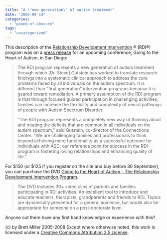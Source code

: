 ```yaml
---
title: "A \"new generation\" of autism treatment"
date: "2005-09-14"
categories: 
  - "pound-of-obscure"
tags: 
  - "uncategorized"
---
```


This description of the [Relationship Development Intervention](http://www.rdiconnect.com/) ® (RDI®) program was on a [press release](http://home.businesswire.com/portal/site/google/index.jsp?ndmViewId=news_view&newsId=20050913005885&newsLang=en) for an upcoming conference, Going to the Heart of Autism, in San Diego:

>   
> The RDI program represents a new generation of autism treatment through which \[Dr. Steve\] Gutstein has worked to translate research findings into a systematic clinical approach to address the core problems faced by all individuals on the autism spectrum. It is different than "first generation" intervention programs because it is geared toward remediation. A primary assumption of the RDI program is that through focused guided participation in challenging activities, families can increase the flexibility and complexity of neural pathways of people with Autism Spectrum Disorder.  
>   
> "The RDI program represents a completely new way of thinking about and treating the deficits that are common in all individuals on the autism spectrum," said Gutstein, co-director of the Connections Center. "We are challenging families and professionals to think beyond achieving mere functionality as a successful outcome for individuals with ASD; our reference point for success in the RDI program is fostering loving relationships and enhancing quality of life."

  
For $150 (or $125 if you register on the site and buy before 30 September), you can purchase the DVD [Going to the Heart of Autism – The Relationship Development Intervention Program](http://www.rdiconnect.com/resources/viewResource.asp?pid=116).

>   
> The DVD includes 30+ video clips of parents and families participating in RDI activities. An excellent tool to introduce and educate teachers, therapists, grandparents and friends to RDI. Topics are dynamically presented for a general audience, but would also be appropriate for someone on a post-doctorate level.

  
  
Anyone out there have any first hand knowledge or experience with this?

(c) by Brett Miller 2005-2008 Except where otherwise noted, this work is licensed under a [Creative Commons Attribution 2.5 License](http://creativecommons.org/licenses/by/2.5/).
